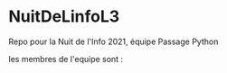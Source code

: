 # NuitDeLinfoL3
Repo pour la Nuit de l'Info 2021, équipe Passage Python

les membres de l'equipe sont :
